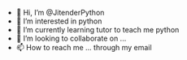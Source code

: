 - 👋 Hi, I’m @JitenderPython
- 👀 I’m interested in python
- 🌱 I’m currently learning tutor to teach me python
- 💞️ I’m looking to collaborate on ...
- 📫 How to reach me ... through my email

<!---
JitenderPython/JitenderPython is a ✨ special ✨ repository because its `README.md` (this file) appears on your GitHub profile.
You can click the Preview link to take a look at your changes.
--->
